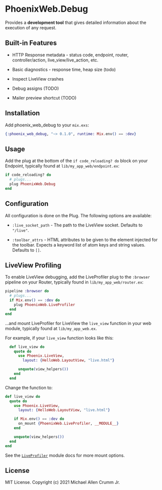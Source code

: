 # PhoenixWeb.Debug

<!-- MDOC !-->
Provides a **development tool** that gives detailed information about the execution of any request.

## Built-in Features

* HTTP Response metadata - status code, endpoint, router, controller/action, live_view/live_action, etc.

* Basic diagnostics - response time, heap size (todo)

* Inspect LiveView crashes

* Debug assigns (TODO)

* Mailer preview shortcut (TODO)

## Installation

Add phoenix_web_debug to your `mix.exs`:

```elixir
{:phoenix_web_debug, "~> 0.1.0", runtime: Mix.env() == :dev}
```

## Usage

Add the plug at the bottom of the `if code_reloading? do` block
on your Endpoint, typically found at `lib/my_app_web/endpoint.ex`:

```elixir
if code_reloading? do
  # plugs...
  plug PhoenixWeb.Debug
end
```

## Configuration

All configuration is done on the Plug. The following options are available:

* `:live_socket_path` - The path to the LiveView socket.
  Defaults to `"/live"`.

* `:toolbar_attrs` - HTML attributes to be given to the element
  injected for the toolbar. Expects a keyword list of atom keys and
  string values. Defaults to `[]`.

## LiveView Profiling

To enable LiveView debugging, add the LiveProfiler plug to the
`:browser` pipeline on your Router, typically found in
`lib/my_app_web/router.ex`:

```elixir
pipeline :browser do
  # plugs...
  if Mix.env() == :dev do
    plug PhoenixWeb.LiveProfiler
  end
end
```

...and mount LiveProfiler for LiveView the `live_view` function in your web module,
typically found at `lib/my_app_web.ex`.

For example, if your `live_view` function looks like this:

```elixir
  def live_view do
    quote do
      use Phoenix.LiveView,
        layout: {HelloWeb.LayoutView, "live.html"}

      unquote(view_helpers())
    end
  end
```

Change the function to:

```elixir
def live_view do
  quote do
    use Phoenix.LiveView,
      layout: {HelloWeb.LayoutView, "live.html"}

    if Mix.env() == :dev do
      on_mount {PhoenixWeb.LiveProfiler, __MODULE__}
    end

    unquote(view_helpers())
  end
end
```

See the [`LiveProfiler`](`PhoenixWeb.LiveProfiler`) module docs for more mount options.

<!-- MDOC !-->

## License

MIT License. Copyright (c) 2021 Michael Allen Crumm Jr.
